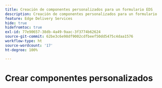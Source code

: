 ```yaml
---
title: Creación de componentes personalizados para un formulario EDS
description: Creación de componentes personalizados para un formulario EDS
feature: Edge Delivery Services
hide: true
hidefromtoc: true
exl-id: 77e90657-38db-4a49-9aac-3f3774b62624
source-git-commit: 62be3c6e98df9002cdfbeef50dd5475c4daa1576
workflow-type: ht
source-wordcount: '17'
ht-degree: 100%

---
```


# Crear componentes personalizados
